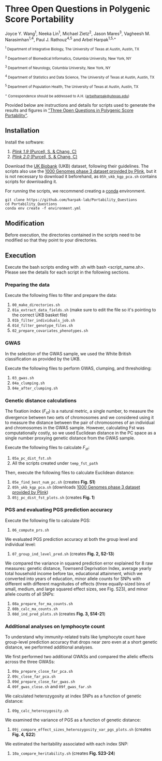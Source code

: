 # Three Open Questions in Polygenic Score Portability

Joyce Y. Wang<sup>1</sup>, Neeka Lin<sup>1</sup>, Michael Zietz<sup>2</sup>, Jason Mares<sup>3</sup>, Vagheesh M. Narasimhan<sup>1,4</sup>, Paul J. Rathouz<sup>4,5</sup> and Arbel Harpak<sup>1,5,+</sup>

<sub><sup>1</sup> Department of Integrative Biology, The University of Texas at Austin, Austin, TX</sub>

<sub><sup>2</sup> Department of Biomedical Informatics, Columbia University, New York, NY</sub>

<sub><sup>3</sup> Department of Neurology, Columbia University, New York, NY</sub>

<sub><sup>4</sup> Department of Statistics and Data Science, The University of Texas at Austin, Austin, TX</sub>

<sub><sup>5</sup> Department of Population Health, The University of Texas at Austin, Austin, TX</sub>

<sub><sup>+</sup> Correspondence should be addressed to A.H. (arbelharpak@utexas.edu)</sub>

Provided below are instructions and details for scripts used to generate the results and figures in ["Three Open Questions in Polygenic Score Portability"](https://www.biorxiv.org/content/10.1101/2024.08.20.608703v1).

## Installation

Install the software:

1. [<i>Plink 1.9</i> (Purcell, S. & Chang, C)](https://www.cog-genomics.org/plink/)
2. [<i>Plink 2.0</i> (Purcell, S. & Chang, C)](https://www.cog-genomics.org/plink/2.0/)

Download the [UK Biobank](https://www.ukbiobank.ac.uk/) (UKB) dataset, following their guidelines. The scripts also use the [1000 Genomes phase 3 dataset provided by Plink](https://www.cog-genomics.org/plink/2.0/resources), but it is not necessary to download it beforehand, as `05h_ukb_kgp_pca.sh` contains scripts for downloading it.

For running the scripts, we recommend creating a [conda](https://docs.conda.io/projects/conda/en/stable/) environment.

```
git clone https://github.com/harpak-lab/Portability_Questions
cd Portability_Questions
conda env create -f environment.yml
```

## Modification

Before execution, the directories contained in the scripts need to be modified so that they point to your directories.

## Execution

Execute the bash scripts ending with .sh with bash <script_name.sh>. Please see the details for each script in the following sections.

### Preparing the data

Execute the following files to filter and prepare the data:

1. `00_make_directories.sh`
2. `01a_extract_data_fields.sh` (make sure to edit the file so it's pointing to the correct UKB basket file)
3. `01b_filter_individuals_job.sh`
4. `01d_filter_genotype_files.sh`
5. `02_prepare_covariates_phenotypes.sh`

### GWAS

In the selection of the GWAS sample, we used the White British classification as provided by the UKB.

Execute the following files to perform GWAS, clumping, and thresholding:

1. `03_gwas.sh`
2. `04a_clumping.sh`
3. `04e_after_clumping.sh`

### Genetic distance calculations

The fixation index (<i>F<sub>st</sub></i>) is a natural metric, a single number, to measure the divergence between two sets of chromosomes and we considered using it to measure the distance between the pair of chromosomes of an individual and chromosomes in the GWAS sample. However, calculating Fst was computationally costly, so we used Euclidean distance in the PC space as a single number proxying genetic distance from the GWAS sample.

Execute the following files to calculate <i>F<sub>st</sub></i>:

1. `05a_pc_dist_fst.sh`
2. All the scripts created under `temp_fst_path`

Then, execute the following files to calculate Euclidean distance:

1. `05e_find_best_num_pc.sh` (creates <b>Fig. S1</b>)
2. `05h_ukb_kgp_pca.sh` (downloads [1000 Genomes phase 3 dataset provided by Plink](https://www.cog-genomics.org/plink/2.0/resources))
3. `05j_pc_dist_fst_plots.sh` (creates <b>Fig. 1</b>)

### PGS and evaluating PGS prediction accuracy

Execute the following file to calculate PGS:

1. `06_compute_prs.sh`

We evaluated PGS prediction accuracy at both the group level and individual level:

1. `07_group_ind_level_pred.sh` (creates <b>Fig. 2, S2-13</b>)

We compared the variance in squared prediction error explained for 8 raw measures: genetic distance, Townsend Deprivation Index, average yearly total household income before tax, educational attainment, which we converted into years of education, minor allele counts for SNPs with different with different magnitudes of effects (three equally-sized bins of small, medium, and large squared effect sizes, see Fig. S23), and minor allele counts of all SNPs:

1. `08a_prepare_for_ma_counts.sh`
2. `08b_calc_ma_counts.sh`
3. `08d_ind_pred_plots.sh` (creates <b>Fig. 3, S14-21</b>)

### Additional analyses on lymphocyte count

To understand why immunity-related traits like lymphocyte count have group-level prediction accuracy that drops near zero even at a short genetic distance, we performed additional analyses.

We first performed two additional GWASs and compared the allelic effects across the three GWASs:

1. `09a_prepare_close_far_pca.sh`
2. `09c_close_far_pca.sh`
3. `09d_prepare_close_far_gwas.sh`
4. `09f_gwas_close.sh` and `09f_gwas_far.sh`

We calculated heterozygosity at index SNPs as a function of genetic distance:

1. `09g_calc_heterozygosity.sh`

We examined the variance of PGS as a function of genetic distance:

1. `09j_compare_effect_sizes_heterozygosity_var_pgs_plots.sh` (creates <b>Fig. 4, S22</b>)

We estimated the heritability associated with each index SNP:

1. `10a_compare_heritability.sh` (creates <b>Fig. S23-24</b>)
